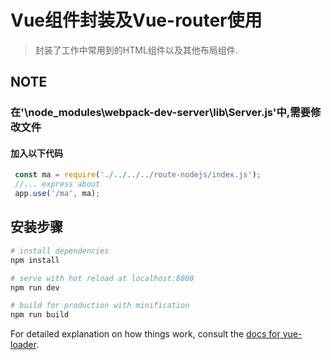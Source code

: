 # Vue组件封装及Vue-router使用

> 封装了工作中常用到的HTML组件以及其他布局组件.

## NOTE
### 在'\node_modules\webpack-dev-server\lib\Server.js'中,需要修改文件
#### 加入以下代码
```javascript
 const ma = require('./../../../route-nodejs/index.js'); 
 //... express about
 app.use('/ma', ma);
```
## 安装步骤
``` bash
# install dependencies
npm install

# serve with hot reload at localhost:8080
npm run dev

# build for production with minification
npm run build
```

For detailed explanation on how things work, consult the [docs for vue-loader](http://vuejs.github.io/vue-loader). 